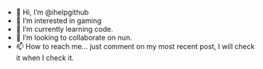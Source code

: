 - 👋 Hi, I’m @ihelpgithub
- 👀 I’m interested in gaming
- 🌱 I’m currently learning code.
- 💞️ I’m looking to collaborate on nun.
- 📫 How to reach me... just comment on my most recent post, I will check it when I check it.

<!---
ihelpgithub/ihelpgithub is a ✨ special ✨ repository because its `README.md` (this file) appears on your GitHub profile.
You can click the Preview link to take a look at your changes.
--->

